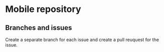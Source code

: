 # Mobile repository

## Branches and issues

Create a separate branch for each issue and create a pull reuquest for the issue.